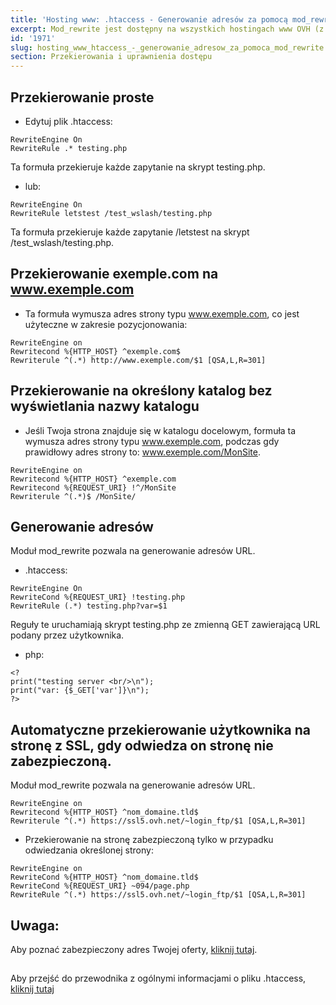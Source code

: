 ```yaml
---
title: 'Hosting www: .htaccess - Generowanie adresów za pomocą mod_rewrite'
excerpt: Mod_rewrite jest dostępny na wszystkich hostingach www OVH (z wyjątkiem 20gp).
id: '1971'
slug: hosting_www_htaccess_-_generowanie_adresow_za_pomoca_mod_rewrite
section: Przekierowania i uprawnienia dostępu
---
```



## Przekierowanie proste

- Edytuj plik .htaccess:


```
RewriteEngine On
RewriteRule .* testing.php
```



Ta formuła przekieruje każde zapytanie na skrypt testing.php.


- lub:


```
RewriteEngine On
RewriteRule letstest /test_wslash/testing.php
```



Ta formuła przekieruje każde zapytanie /letstest na skrypt /test_wslash/testing.php.


## Przekierowanie exemple.com na www.exemple.com

- Ta formuła wymusza adres strony typu www.exemple.com, co jest użyteczne w zakresie pozycjonowania:


```
RewriteEngine on
Rewritecond %{HTTP_HOST} ^exemple.com$
Rewriterule ^(.*) http://www.exemple.com/$1 [QSA,L,R=301]
```





## Przekierowanie na określony katalog bez wyświetlania nazwy katalogu

- Jeśli Twoja strona znajduje się w katalogu docelowym, formuła ta wymusza adres strony typu www.exemple.com, podczas gdy prawidłowy adres strony to: www.exemple.com/MonSite.


```
RewriteEngine on
Rewritecond %{HTTP_HOST} ^exemple.com
Rewritecond %{REQUEST_URI} !^/MonSite
Rewriterule ^(.*)$ /MonSite/
```





## Generowanie adresów
Moduł mod_rewrite pozwala na generowanie adresów URL.


- .htaccess:


```
RewriteEngine On
RewriteCond %{REQUEST_URI} !testing.php
RewriteRule (.*) testing.php?var=$1
```



Reguły te uruchamiają skrypt testing.php ze zmienną GET zawierającą URL podany przez użytkownika.


- php:


```
<?
print("testing server <br/>\n");
print("var: {$_GET['var']}\n");
?>
```





## Automatyczne przekierowanie użytkownika na stronę z SSL, gdy odwiedza on stronę nie zabezpieczoną.
Moduł mod_rewrite pozwala na generowanie adresów URL.


```
RewriteEngine on
Rewritecond %{HTTP_HOST} ^nom_domaine.tld$
Rewriterule ^(.*) https://ssl5.ovh.net/~login_ftp/$1 [QSA,L,R=301]
```



- Przekierowanie na stronę zabezpieczoną tylko w przypadku odwiedzania określonej strony:


```
RewriteEngine on
RewriteCond %{HTTP_HOST} ^nom_domaine.tld$
RewriteCond %{REQUEST_URI} ~094/page.php
RewriteRule ^(.*) https://ssl5.ovh.net/~login_ftp/$1 [QSA,L,R=301]
```




## Uwaga:
Aby poznać zabezpieczony adres Twojej oferty, [kliknij tutaj](https://www.ovh.pl/g1594.certyfikat-ssl-ovh).


## 
Aby przejść do przewodnika z ogólnymi informacjami o pliku .htaccess, [kliknij tutaj](https://www.ovh.pl/g1967.hosting_www_plik_htaccess)

